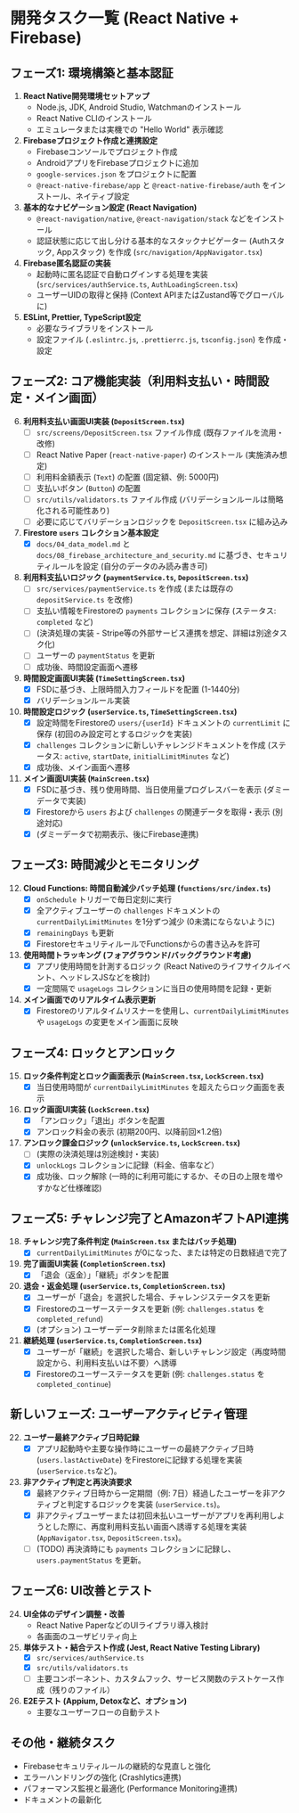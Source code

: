 # 開発タスク一覧 (React Native + Firebase)

## フェーズ1: 環境構築と基本認証

1.  **React Native開発環境セットアップ**
    *   Node.js, JDK, Android Studio, Watchmanのインストール
    *   React Native CLIのインストール
    *   エミュレータまたは実機での "Hello World" 表示確認
2.  **Firebaseプロジェクト作成と連携設定**
    *   Firebaseコンソールでプロジェクト作成
    *   AndroidアプリをFirebaseプロジェクトに追加
    *   `google-services.json` をプロジェクトに配置
    *   `@react-native-firebase/app` と `@react-native-firebase/auth` をインストール、ネイティブ設定
3.  **基本的なナビゲーション設定 (React Navigation)**
    *   `@react-navigation/native`, `@react-navigation/stack` などをインストール
    *   認証状態に応じて出し分ける基本的なスタックナビゲーター (Authスタック, Appスタック) を作成 (`src/navigation/AppNavigator.tsx`)
4.  **Firebase匿名認証の実装**
    *   起動時に匿名認証で自動ログインする処理を実装 (`src/services/authService.ts`, `AuthLoadingScreen.tsx`)
    *   ユーザーUIDの取得と保持 (Context APIまたはZustand等でグローバルに)
5.  **ESLint, Prettier, TypeScript設定**
    *   必要なライブラリをインストール
    *   設定ファイル (`.eslintrc.js`, `.prettierrc.js`, `tsconfig.json`) を作成・設定

## フェーズ2: コア機能実装（利用料支払い・時間設定・メイン画面）

6.  **利用料支払い画面UI実装 (`DepositScreen.tsx`)**
    *   [ ] `src/screens/DepositScreen.tsx` ファイル作成 (既存ファイルを流用・改修)
    *   [ ] React Native Paper (`react-native-paper`) のインストール (実施済み想定)
    *   [ ] 利用料金額表示 (`Text`) の配置 (固定額、例: 5000円)
    *   [ ] 支払いボタン (`Button`) の配置
    *   [ ] `src/utils/validators.ts` ファイル作成 (バリデーションルールは簡略化される可能性あり)
    *   [ ] 必要に応じてバリデーションロジックを `DepositScreen.tsx` に組み込み
7.  **Firestore `users` コレクション基本設定**
    *   [x] `docs/04_data_model.md` と `docs/08_firebase_architecture_and_security.md` に基づき、セキュリティルールを設定 (自分のデータのみ読み書き可)
8.  **利用料支払いロジック (`paymentService.ts`, `DepositScreen.tsx`)**
    *   [ ] `src/services/paymentService.ts` を作成 (または既存の `depositService.ts` を改修)
    *   [ ] 支払い情報をFirestoreの `payments` コレクションに保存 (ステータス: `completed` など)
    *   [ ] (決済処理の実装 - Stripe等の外部サービス連携を想定、詳細は別途タスク化)
    *   [ ] ユーザーの `paymentStatus` を更新
    *   [ ] 成功後、時間設定画面へ遷移
9.  **時間設定画面UI実装 (`TimeSettingScreen.tsx`)**
    *   [x] FSDに基づき、上限時間入力フィールドを配置 (1-1440分)
    *   [x] バリデーションルール実装
10. **時間設定ロジック (`userService.ts`, `TimeSettingScreen.tsx`)**
    *   [x] 設定時間をFirestoreの `users/{userId}` ドキュメントの `currentLimit` に保存 (初回のみ設定可とするロジックを実装)
    *   [x] `challenges` コレクションに新しいチャレンジドキュメントを作成 (ステータス: `active`, `startDate`, `initialLimitMinutes` など)
    *   [x] 成功後、メイン画面へ遷移
11. **メイン画面UI実装 (`MainScreen.tsx`)**
    *   [x] FSDに基づき、残り使用時間、当日使用量プログレスバーを表示 (ダミーデータで実装)
    *   [x] Firestoreから `users` および `challenges` の関連データを取得・表示 (別途対応)
    *   [x] (ダミーデータで初期表示、後にFirebase連携)

## フェーズ3: 時間減少とモニタリング

12. **Cloud Functions: 時間自動減少バッチ処理 (`functions/src/index.ts`)**
    *   [x] `onSchedule` トリガーで毎日定刻に実行
    *   [x] 全アクティブユーザーの `challenges` ドキュメントの `currentDailyLimitMinutes` を1分ずつ減少 (0未満にならないように)
    *   [x] `remainingDays` も更新
    *   [x] FirestoreセキュリティルールでFunctionsからの書き込みを許可
13. **使用時間トラッキング (フォアグラウンド/バックグラウンド考慮)**
    *   [x] アプリ使用時間を計測するロジック (React Nativeのライフサイクルイベント、ヘッドレスJSなどを検討)
    *   [x] 一定間隔で `usageLogs` コレクションに当日の使用時間を記録・更新
14. **メイン画面でのリアルタイム表示更新**
    *   [x] Firestoreのリアルタイムリスナーを使用し、`currentDailyLimitMinutes` や `usageLogs` の変更をメイン画面に反映

## フェーズ4: ロックとアンロック

15. **ロック条件判定とロック画面表示 (`MainScreen.tsx`, `LockScreen.tsx`)**
    *   [x] 当日使用時間が `currentDailyLimitMinutes` を超えたらロック画面を表示
16. **ロック画面UI実装 (`LockScreen.tsx`)**
    *   [x] 「アンロック」「退出」ボタンを配置
    *   [x] アンロック料金の表示 (初期200円、以降前回×1.2倍)
17. **アンロック課金ロジック (`unlockService.ts`, `LockScreen.tsx`)**
    *   [ ] (実際の決済処理は別途検討・実装)
    *   [x] `unlockLogs` コレクションに記録（料金、倍率など）
    *   [x] 成功後、ロック解除 (一時的に利用可能にするか、その日の上限を増やすかなど仕様確認)

## フェーズ5: チャレンジ完了とAmazonギフトAPI連携

18. **チャレンジ完了条件判定 (`MainScreen.tsx` またはバッチ処理)**
    *   [x] `currentDailyLimitMinutes` が0になった、または特定の日数経過で完了
19. **完了画面UI実装 (`CompletionScreen.tsx`)**
    *   [x] 「退会（返金）」「継続」ボタンを配置
20. **退会・返金処理 (`userService.ts`, `CompletionScreen.tsx`)**
    *   [x] ユーザーが「退会」を選択した場合、チャレンジステータスを更新
    *   [x] Firestoreのユーザーステータスを更新 (例: `challenges.status` を `completed_refund`)
    *   [x] (オプション) ユーザーデータ削除または匿名化処理
21. **継続処理 (`userService.ts`, `CompletionScreen.tsx`)**
    *   [x] ユーザーが「継続」を選択した場合、新しいチャレンジ設定（再度時間設定から、利用料支払いは不要）へ誘導
    *   [x] Firestoreのユーザーステータスを更新 (例: `challenges.status` を `completed_continue`)

## 新しいフェーズ: ユーザーアクティビティ管理

22. **ユーザー最終アクティブ日時記録**
    *   [x] アプリ起動時や主要な操作時にユーザーの最終アクティブ日時 (`users.lastActiveDate`) をFirestoreに記録する処理を実装 (`userService.ts`など)。
23. **非アクティブ判定と再決済要求**
    *   [x] 最終アクティブ日時から一定期間（例: 7日）経過したユーザーを非アクティブと判定するロジックを実装 (`userService.ts`)。
    *   [x] 非アクティブユーザーまたは初回未払いユーザーがアプリを再利用しようとした際に、再度利用料支払い画面へ誘導する処理を実装 (`AppNavigator.tsx`, `DepositScreen.tsx`)。
    *   [ ] (TODO) 再決済時にも `payments` コレクションに記録し、`users.paymentStatus` を更新。

## フェーズ6: UI改善とテスト

24. **UI全体のデザイン調整・改善**
    *   React Native PaperなどのUIライブラリ導入検討
    *   各画面のユーザビリティ向上
25. **単体テスト・結合テスト作成 (Jest, React Native Testing Library)**
    *   [x] `src/services/authService.ts`
    *   [x] `src/utils/validators.ts`
    *   [ ] 主要コンポーネント、カスタムフック、サービス関数のテストケース作成（残りのファイル）
26. **E2Eテスト (Appium, Detoxなど、オプション)**
    *   主要なユーザーフローの自動テスト

## その他・継続タスク

*   Firebaseセキュリティルールの継続的な見直しと強化
*   エラーハンドリングの強化 (Crashlytics連携)
*   パフォーマンス監視と最適化 (Performance Monitoring連携)
*   ドキュメントの最新化 